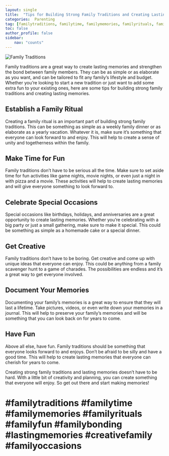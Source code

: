 ```yaml
---
layout: single
title:  "Tips for Building Strong Family Traditions and Creating Lasting Memories"
categories:  Parenting
tag: [familytraditions, familytime, familymemories, familyrituals, familyfun, familybonding, lastingmemories, creativefamily, familyoccasions, ]
toc: false
author_profile: false
sidebar:
    nav: "counts"
---
```

    
![Family Traditions](https://images.unsplash.com/photo-1558981852-426c6c22a060?ixlib=rb-1.2.1&ixid=eyJhcHBfaWQiOjEyMDd9&auto=format&fit=crop&w=1350&q=80)

Family traditions are a great way to create lasting memories and strengthen the bond between family members. They can be as simple or as elaborate as you want, and can be tailored to fit any family’s lifestyle and budget. Whether you’re looking to start a new tradition or just want to add some extra fun to your existing ones, here are some tips for building strong family traditions and creating lasting memories.

## Establish a Family Ritual

Creating a family ritual is an important part of building strong family traditions. This can be something as simple as a weekly family dinner or as elaborate as a yearly vacation. Whatever it is, make sure it’s something that everyone can look forward to and enjoy. This will help to create a sense of unity and togetherness within the family.

## Make Time for Fun

Family traditions don’t have to be serious all the time. Make sure to set aside time for fun activities like game nights, movie nights, or even just a night in with pizza and a movie. These activities will help to create lasting memories and will give everyone something to look forward to.

## Celebrate Special Occasions

Special occasions like birthdays, holidays, and anniversaries are a great opportunity to create lasting memories. Whether you’re celebrating with a big party or just a small gathering, make sure to make it special. This could be something as simple as a homemade cake or a special dinner.

## Get Creative

Family traditions don’t have to be boring. Get creative and come up with unique ideas that everyone can enjoy. This could be anything from a family scavenger hunt to a game of charades. The possibilities are endless and it’s a great way to get everyone involved.

## Document Your Memories

Documenting your family’s memories is a great way to ensure that they will last a lifetime. Take pictures, videos, or even write down your memories in a journal. This will help to preserve your family’s memories and will be something that you can look back on for years to come.

## Have Fun

Above all else, have fun. Family traditions should be something that everyone looks forward to and enjoys. Don’t be afraid to be silly and have a good time. This will help to create lasting memories that everyone can cherish for years to come.

Creating strong family traditions and lasting memories doesn’t have to be hard. With a little bit of creativity and planning, you can create something that everyone will enjoy. So get out there and start making memories!

# #familytraditions #familytime #familymemories #familyrituals #familyfun #familybonding #lastingmemories #creativefamily #familyoccasions